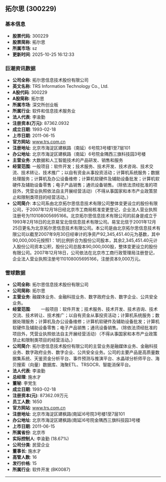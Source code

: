 ## 拓尔思 (300229)

### 基本信息

- **股票代码**: 300229
- **股票简称**: 拓尔思
- **所属市场**: sz
- **更新时间**: 2025-10-25 16:12:33

### 巨潮资讯数据

- **公司全称**: 拓尔思信息技术股份有限公司
- **英文名称**: TRS Information Technology Co., Ltd.
- **A股代码**: 300229
- **A股简称**: 拓尔思
- **所属市场**: 深交所创业板
- **所属行业**: 软件和信息技术服务业
- **法人代表**: 李渝勤
- **注册资本(万元)**: 87362.0932
- **成立日期**: 1993-02-18
- **上市日期**: 2011-06-15
- **官方网站**: www.trs.com.cn
- **注册地址**: 北京市海淀区建枫路（南延）6号院3号楼1至7层101
- **办公地址**: 北京市海淀区建枫路（南延）6号院金隅西三旗科技园3号楼
- **主营业务**: 大数据和人工智能技术的产品研发、销售和服务
- **经营范围**: 一般项目：软件开发；技术服务、技术开发、技术咨询、技术交流、技术转让、技术推广；以自有资金从事投资活动；计算机系统服务；数据处理服务；计算机及办公设备维修；计算机软硬件及辅助设备批发；计算机软硬件及辅助设备零售；电子产品销售；通讯设备销售。（除依法须经批准的项目外，凭营业执照依法自主开展经营活动）（不得从事国家和本市产业政策禁止和限制类项目的经营活动。）
- **公司简介**: 本公司系由北京拓尔思信息技术有限公司整体变更设立的股份有限公司，于2007年12月18日经北京市工商局核准变更登记，企业法人营业执照注册号为110108005695166。北京拓尔思信息技术有限公司的前身是成立于1993年2月18日的北京易宝北信信息技术有限公司。易宝北信于2001年12月25日更名为北京拓尔思信息技术有限公司。本公司是由北京拓尔思信息技术有限公司以截至2007年9月30日经审计的净资产92,345,451.40元为基数，其中90,000,000元按照1：1的比例折合为股份公司股本，其余2,345,451.40元计入股份公司资本公积，股份公司总股本90,000,000股，整体变更设立的股份有限公司。2007年12月18日，公司依法在北京市工商行政管理局注册登记，企业法人营业执照注册号110108005695166，注册资本9,000万元。

### 雪球数据

- **公司全称**: 拓尔思信息技术股份有限公司
- **公司简称**: 拓尔思
- **主营业务**: 融媒体业务、金融科技业务、数字政府业务、数字企业、公共安全业务。
- **经营范围**: 　　一般项目：软件开发；技术服务、技术开发、技术咨询、技术交流、技术转让、技术推广；以自有资金从事投资活动；计算机系统服务；数据处理服务；计算机及办公设备维修；计算机软硬件及辅助设备批发；计算机软硬件及辅助设备零售；电子产品销售；通讯设备销售。（除依法须经批准的项目外，凭营业执照依法自主开展经营活动）（不得从事国家和本市产业政策禁止和限制类项目的经营活动。）
- **公司简介**: 拓尔思信息技术股份有限公司的主营业务是融媒体业务、金融科技业务、数字政府业务、数字企业、公共安全业务。公司的主要产品是高质量数据集系统、天鉴资金分析平台、事件预测与推演平台、水晶球分析师平台、海贝搜索（向量）数据库、海聚ETL、TRSOCR、智能消保平台。
- **法人代表**: 李渝勤
- **总经理**: 施水才
- **董秘**: 李党生
- **成立日期**: 1993-02-18
- **注册资本(元)**: 87362.09万元
- **员工人数**: 1650
- **官方网站**: www.trs.com.cn
- **注册地址**: 北京市海淀区建枫路(南延)6号院3号楼1至7层101
- **办公地址**: 北京市海淀区建枫路(南延)6号院金隅西三旗科技园3号楼
- **上市日期**: 2011-06-15
- **所属省份**: 北京市
- **实际控制人**: 李渝勤 (18.67%)
- **公司分类**: 民营企业
- **董事长**: 施水才
- **高管人数**: 16
- **发行价格**: 15
- **所属行业**: 软件开发 (BK0087)

---